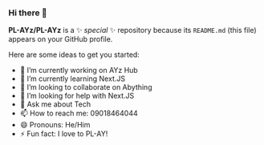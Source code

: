 ### Hi there 👋

**PL-AYz/PL-AYz** is a ✨ _special_ ✨ repository because its `README.md` (this file) appears on your GitHub profile.

Here are some ideas to get you started:

- 🔭 I’m currently working on AYz Hub
- 🌱 I’m currently learning Next.JS
- 👯 I’m looking to collaborate on Abything
- 🤔 I’m looking for help with Next.JS
- 💬 Ask me about Tech
- 📫 How to reach me: 09018464044
- 😄 Pronouns: He/Him
- ⚡ Fun fact: I love to PL-AY!
